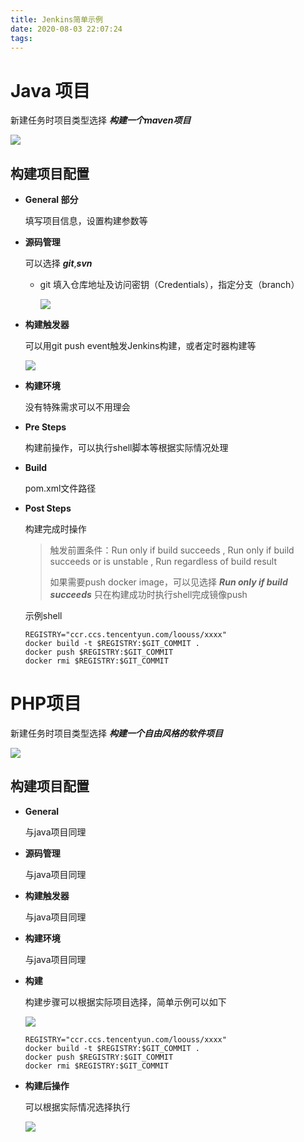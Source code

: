 ```yaml
---
title: Jenkins简单示例
date: 2020-08-03 22:07:24
tags:
---
```


# Java 项目

新建任务时项目类型选择 ***构建一个maven项目*** 

![](https://loouss-1252083494.cos.ap-chongqing.myqcloud.com/blog/jenkins4.png)

## 构建项目配置 

- **General 部分**

  填写项目信息，设置构建参数等

- **源码管理**

  可以选择 ***git***,***svn***

  - git 填入仓库地址及访问密钥（Credentials），指定分支（branch）

    ![](https://loouss-1252083494.cos.ap-chongqing.myqcloud.com/blog/jenkins1.png)

- **构建触发器**

  可以用git push event触发Jenkins构建，或者定时器构建等

  ![](https://loouss-1252083494.cos.ap-chongqing.myqcloud.com/blog/jenkins2.png)

- **构建环境**

  没有特殊需求可以不用理会

- **Pre Steps** 

  构建前操作，可以执行shell脚本等根据实际情况处理

- **Build**

  pom.xml文件路径

- **Post Steps**

  构建完成时操作

  > 触发前置条件：Run only if build succeeds , Run only if build succeeds or is unstable , Run regardless of build result
  >
  > 如果需要push docker image，可以见选择 ***Run only if build succeeds*** 只在构建成功时执行shell完成镜像push

  示例shell

  ~~~shell
  REGISTRY="ccr.ccs.tencentyun.com/loouss/xxxx"
  docker build -t $REGISTRY:$GIT_COMMIT .
  docker push $REGISTRY:$GIT_COMMIT
  docker rmi $REGISTRY:$GIT_COMMIT
  ~~~



# PHP项目

新建任务时项目类型选择 ***构建一个自由风格的软件项目***

![](https://loouss-1252083494.cos.ap-chongqing.myqcloud.com/blog/jenkins5.png)

## 构建项目配置 

- **General**

  与java项目同理

- **源码管理**

  与java项目同理

- **构建触发器**

  与java项目同理

- **构建环境**

  与java项目同理

- **构建**

  构建步骤可以根据实际项目选择，简单示例可以如下

  ![](https://loouss-1252083494.cos.ap-chongqing.myqcloud.com/blog/jenkins6.png)

  ~~~shell
  REGISTRY="ccr.ccs.tencentyun.com/loouss/xxxx"
  docker build -t $REGISTRY:$GIT_COMMIT .
  docker push $REGISTRY:$GIT_COMMIT
  docker rmi $REGISTRY:$GIT_COMMIT
  ~~~

- **构建后操作**

  可以根据实际情况选择执行

  ![](https://loouss-1252083494.cos.ap-chongqing.myqcloud.com/blog/jenkins7.png)